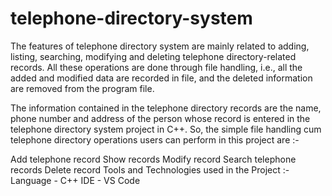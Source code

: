 # telephone-directory-system
The features of telephone directory system are mainly related to adding, listing, searching, modifying and deleting telephone directory-related records. All these operations are done through file handling, i.e., all the added and modified data are recorded in file, and the deleted information are removed from the program file.

The information contained in the telephone directory records are the name, phone number and address of the person whose record is entered in the telephone directory system project in C++. So, the simple file handling cum telephone directory operations users can perform in this project are :-

Add telephone record
Show records
Modify record
Search telephone records
Delete record
Tools and Technologies used in the Project :-
Language - C++
IDE - VS Code
